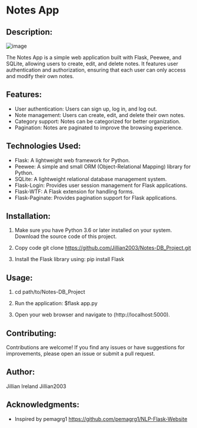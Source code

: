 
# Notes App
## Description:

![image](https://github.com/user-attachments/assets/e963c00f-d6ea-4b34-8121-838f7d0fbafa)

The Notes App is a simple web application built with Flask, Peewee, and SQLite, allowing users to create, edit, and delete notes. It features user authentication and authorization, ensuring that each user can only access and modify their own notes.

## Features:

- User authentication: Users can sign up, log in, and log out.
- Note management: Users can create, edit, and delete their own notes.
- Category support: Notes can be categorized for better organization.
- Pagination: Notes are paginated to improve the browsing experience.

## Technologies Used:

- Flask: A lightweight web framework for Python.
- Peewee: A simple and small ORM (Object-Relational Mapping) library for Python.
- SQLite: A lightweight relational database management system.
- Flask-Login: Provides user session management for Flask applications.
- Flask-WTF: A Flask extension for handling forms.
- Flask-Paginate: Provides pagination support for Flask applications.

## Installation:

1. Make sure you have Python 3.6 or later installed on your system.
     Download the source code of this project.
2. Copy code
git clone https://github.com/Jillian2003/Notes-DB_Project.git

3. Install the Flask library using: 
   pip install Flask
   
## Usage:
1.  cd path/to/Notes-DB_Project

2. Run the application:
$flask app.py

3. Open your web browser and navigate to (http://localhost:5000).

## Contributing:

Contributions are welcome! If you find any issues or have suggestions for improvements, please open an issue or submit a pull request.


## Author:

Jillian Ireland Jillian2003

## Acknowledgments: 

- Inspired by 
pemagrg1  https://github.com/pemagrg1/NLP-Flask-Website
